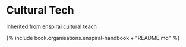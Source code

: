 # Cultural Tech

[Inherited from enspiral cultural teach](http://handbook.enspiral.com/cultural_tech.html)

{% include book.organisations.enspiral-handbook + "README.md" %}